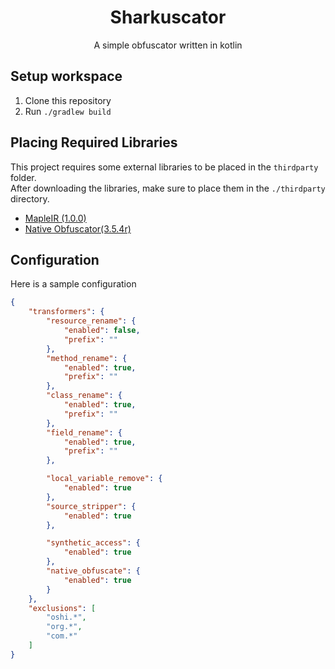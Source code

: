 <h1 align="center">Sharkuscator</h1>
<p align="center">A simple obfuscator written in kotlin</p>

## Setup workspace

1. Clone this repository
2. Run `./gradlew build`

## Placing Required Libraries

This project requires some external libraries to be placed in the `thirdparty` folder.  
After downloading the libraries, make sure to place them in the `./thirdparty` directory.

* [MapleIR (1.0.0)](https://github.com/LLVM-but-worse/maple-ir/releases/tag/1.0.0-SNAPSHOT-1)
* [Native Obfuscator(3.5.4r)](https://github.com/radioegor146/native-obfuscator/releases/tag/3.5.4r)

## Configuration

Here is a sample configuration

```json
{
    "transformers": {
        "resource_rename": {
            "enabled": false,
            "prefix": ""
        },
        "method_rename": {
            "enabled": true,
            "prefix": ""
        },
        "class_rename": {
            "enabled": true,
            "prefix": ""
        },
        "field_rename": {
            "enabled": true,
            "prefix": ""
        },

        "local_variable_remove": {
            "enabled": true
        },
        "source_stripper": {
            "enabled": true
        },

        "synthetic_access": {
            "enabled": true
        },
        "native_obfuscate": {
            "enabled": true
        }
    },
    "exclusions": [
        "oshi.*",
        "org.*",
        "com.*"
    ]
}
```
